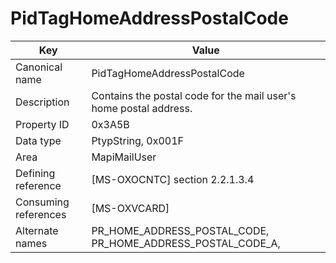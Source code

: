 # PidTagHomeAddressPostalCode

| Key | Value |
|---|---|
| Canonical name | PidTagHomeAddressPostalCode |
| Description | Contains the postal code for the mail user's home postal address. |
| Property ID | 0x3A5B |
| Data type | PtypString, 0x001F |
| Area | MapiMailUser |
| Defining reference | [MS-OXOCNTC] section 2.2.1.3.4 |
| Consuming references | [MS-OXVCARD] |
| Alternate names | PR_HOME_ADDRESS_POSTAL_CODE, PR_HOME_ADDRESS_POSTAL_CODE_A, |
